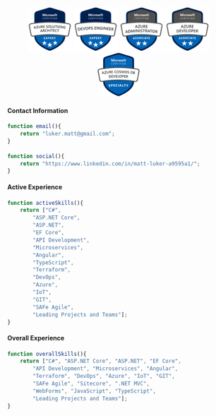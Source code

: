 <p style="text-align: center">
<img src="./assets/badges/azure-solutions-architect-expert.png" width="100"/>
<img src="./assets/badges/azure-devops-engineer-expert.png" width="100"/>
<img src="./assets/badges/azure-administrator-associate.png" width="100"/>
<img src="./assets/badges/azure-developer-associate.png" width="100"/>
<img src="./assets/badges/azure-certified-azure-cosmos-db-developer-specialty.png" width="100"/>
</p>

#### Contact Information
```js
function email(){
	return "luker.matt@gmail.com";
}

function social(){
	return "https://www.linkedin.com/in/matt-luker-a9595a1/";
}
```
#### Active Experience
```js
function activeSkills(){
	return ["C#",
		"ASP.NET Core",
		"ASP.NET",
		"EF Core",
		"API Development",
		"Microservices",
		"Angular",
		"TypeScript",
		"Terraform",
		"DevOps",
		"Azure",
		"IoT",
		"GIT",
		"SAFe Agile",
		"Leading Projects and Teams"];
}
```
#### Overall Experience
```js
function overallSkills(){
	return ["C#", "ASP.NET Core", "ASP.NET", "EF Core",
		"API Development", "Microservices", "Angular",
		"Terraform", "DevOps", "Azure", "IoT", "GIT",
		"SAFe Agile", "Sitecore", ".NET MVC",
		"WebForms", "JavaScript", "TypeScript",
		"Leading Projects and Teams"];
}
```


